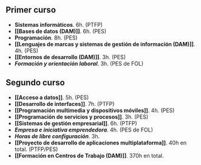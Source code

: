 ## Primer curso

- **Sistemas informáticos**. 6h. (PTFP)
- **[[Bases de datos (DAM)]]**. 6h. (PES)
- **Programación**. 8h. (PES)
- **[[Lenguajes de marcas y sistemas de gestión de información (DAM)]]**. 4h. (PES)
- **[[Entornos de desarrollo (DAM)]]**. 3h. (PES)
- _**Formación y orientación laboral**_. 3h. (PES de FOL)

## Segundo curso

- **[[Acceso a datos]]**. 5h. (PES)
- **[[Desarrollo de interfaces]]**. 7h. (PTFP)
- **[[Programación multimedia y dispositivos móviles]]**. 4h. (PES)
- **[[Programación de servicios y procesos]]**. 3h. (PES)
- **[[Sistemas de gestión empresarial]]**. 6h. (PTFP)
- _**Empresa e iniciativa emprendedora**_. 4h. (PES de FOL)
- _**Horas de libre configuración**_. 3h.
- **[[Proyecto de desarrollo de aplicaciones multiplataforma]]**. 40h en total. (PTFP/PES)
- **[[Formación en Centros de Trabajo (DAM)]]**. 370h en total.